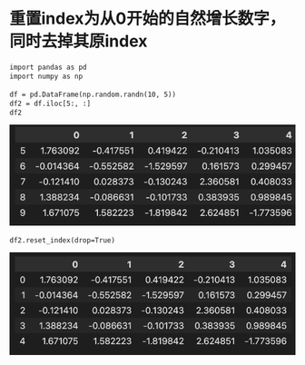 # 重置index为从0开始的自然增长数字，同时去掉其原index

```
import pandas as pd
import numpy as np

df = pd.DataFrame(np.random.randn(10, 5))
df2 = df.iloc[5:, :]
df2
```

![](images/image.png)

```
df2.reset_index(drop=True)
```

![](images/image-1.png)